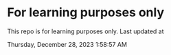 # For learning purposes only
This repo is for learning purposes only.
Last updated at

Thursday, December 28, 2023 1:58:57 AM

